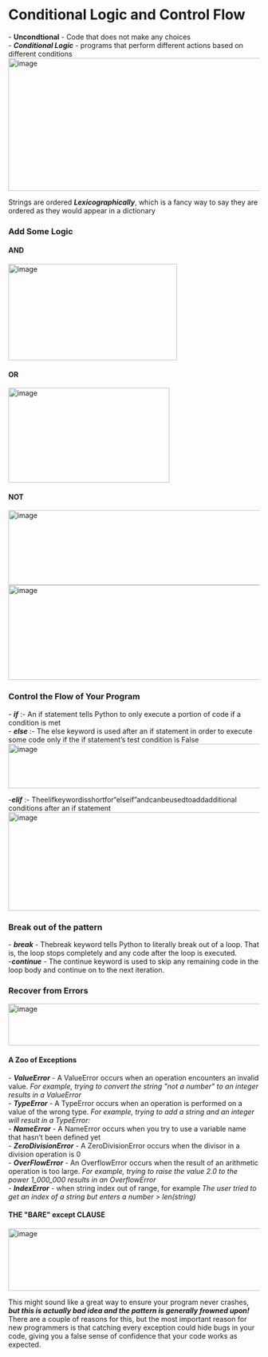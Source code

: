 <h1>Conditional Logic and Control Flow</h1>
- <b>Uncondtional</b> - Code that does not make any choices <br>
- <b><i>Conditional Logic</i></b> - programs that perform different actions based on different conditions <br>

<img width="646" height="266" alt="image" src="https://github.com/user-attachments/assets/12890522-9981-4f56-88d0-2306601ce796" />

Strings are ordered <b><i>Lexicographically</i></b>, which is a fancy way to say they are ordered as they would appear in a dictionary
<p>
  <h3>Add Some Logic</h3>
  <h4> AND</h4>
  <img width="338" height="193" alt="image" src="https://github.com/user-attachments/assets/d6941ebb-9a36-4215-97d7-296d7ab7f37e" />

<h4>OR</h4>
<img width="323" height="190" alt="image" src="https://github.com/user-attachments/assets/5616dbba-8ea4-4c1e-8d5f-dc83f0635969" />

<h4>NOT</h4>
<img width="577" height="150" alt="image" src="https://github.com/user-attachments/assets/a978c1b9-983c-4392-8a43-f2407e7ecdd1" /> <br>

<img width="507" height="190" alt="image" src="https://github.com/user-attachments/assets/8a855efd-d4fe-4515-b94c-1ba7f7b3dc48" />

</p>
<p>
  <h3>Control the Flow of Your Program</h3>
  - <b><i>if</i></b> :- An if statement tells Python to only execute a portion of code if a condition is met <br>
  - <b><i>else</i></b> :- The else keyword is used after an if statement in order to execute some code only if the if statement’s test condition is False <br>
  <img width="676" height="89" alt="image" src="https://github.com/user-attachments/assets/6ddb1bf8-f3ca-4f4d-bd0a-9444e2549202" /> <br>

  -<b><i>elif</i></b> :- Theelifkeywordisshortfor“elseif”andcanbeusedtoaddadditional
 conditions after an if statement <br>
  <img width="679" height="197" alt="image" src="https://github.com/user-attachments/assets/983edfe3-5867-4d5b-96b0-33c68472fa47" />

</p>
<p>
  <h3>Break out of the pattern</h3>
  - <b><i>break</i></b> - Thebreak keyword tells Python to literally break out of a loop. That is, the loop stops completely and any code after the loop is executed. <br>
  -<b><i>continue</i></b> - The continue keyword is used to skip any remaining code in the loop body and continue on to the next iteration.
  
  <h3>Recover from Errors</h3>
  <img width="684" height="84" alt="image" src="https://github.com/user-attachments/assets/8ed750aa-ed6b-4650-a19c-1d362612b474" />

<h4>A Zoo of Exceptions</h4>
- <b><i>ValueError</i></b> - A ValueError occurs when an operation encounters an invalid value. <i> For example, trying to convert the string "not a number" to an integer results in a ValueError</i> <br>
- <b><i>TypeError</i></b> - A TypeError occurs when an operation is performed on a value of the wrong type. <i> For example, trying to add a string and an integer will result in a TypeError:</i> <br>
- <b><i>NameError</i></b> - A NameError occurs when you try to use a variable name that hasn’t been defined yet <br>
- <b><i>ZeroDivisionError</i></b> - A ZeroDivisionError occurs when the divisor in a division operation is 0 <br>
- <b><i>OverFlowError</i></b> - An OverflowError occurs when the result of an arithmetic operation is too large. <i>For example, trying to raise the value 2.0 to the power 1_000_000 results in an OverflowError</i> <br>
- <b><i>IndexError</i></b> - when  string index out of range, for example <i>The user tried to get an index of a string but enters a number > len(string)</i>

<h4>THE "BARE" except CLAUSE</h4>
<img width="684" height="125" alt="image" src="https://github.com/user-attachments/assets/cd39c179-943c-4525-b9e4-4ddb6b778c3b" /> <br>
<p>
  This might sound like a great way to ensure your program never crashes, <b><i>but this is actually bad idea and the pattern is generally frowned upon!</i></b> <br>
  There are a couple of reasons for this, but the most important reason for new programmers is that catching every exception could hide bugs in your code, giving you a false sense of confidence that your code works as expected.
</p>

</p>
